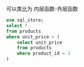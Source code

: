 可以类比为 内层函数-外层函数
```sql
use sql_store;
select *
from products
where unit_price > (
    select unit_price
    from products
    where product_id = 3
)
```
